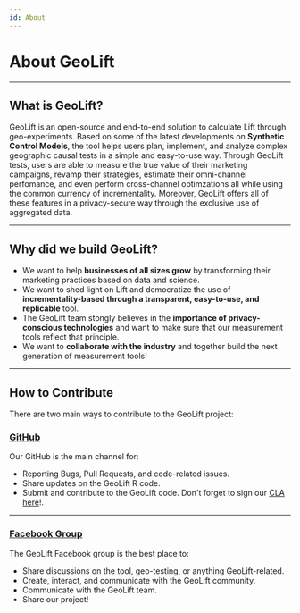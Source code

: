 ```yaml
---
id: About
---
```


# About GeoLift

---

## What is GeoLift?
GeoLift is an open-source and end-to-end solution to calculate Lift through geo-experiments. Based on some of the latest developments on **Synthetic Control Models**, the tool helps users plan, implement, and analyze complex geographic causal tests in a simple and easy-to-use way. Through GeoLift tests, users are able to measure the true value of their marketing campaigns, revamp their strategies, estimate their omni-channel perfomance, and even perform cross-channel optimzations all while using the common currency of incrementality. Moreover, GeoLift offers all of these features in a privacy-secure way through the exclusive use of aggregated data.

---

## Why did we build GeoLift?

- We want to help **businesses of all sizes grow** by transforming their marketing practices based on data and science.
- We want to shed light on Lift and democratize the use of **incrementality-based through a transparent, easy-to-use, and replicable** tool.
- The GeoLift team stongly believes in the **importance of privacy-conscious technologies** and want to make sure that our measurement tools reflect that principle.
- We want to **collaborate with the industry** and together build the next generation of measurement tools!

---

## How to Contribute

There are two main ways to contribute to the GeoLift project:

### [GitHub](https://github.com/facebookincubator/GeoLift/)

Our GitHub is the main channel for:
- Reporting Bugs, Pull Requests, and code-related issues.
- Share updates on the GeoLift R code.
- Submit and contribute to the GeoLift code. Don't forget to sign our [CLA here](https://code.facebook.com/cla)!.

---

### [Facebook Group](https://www.facebook.com/groups/fbgeolift)

The GeoLift Facebook group is the best place to:
- Share discussions on the tool, geo-testing, or anything GeoLift-related.
- Create, interact, and communicate with the GeoLift community.
- Communicate with the GeoLift team.
- Share our project!
